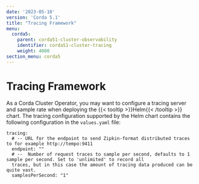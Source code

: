 ```yaml
---
date: '2023-05-10'
version: 'Corda 5.1'
title: "Tracing Framework"
menu:
  corda5:
    parent: corda51-cluster-observability
    identifier: corda51-cluster-tracing
    weight: 4000
section_menu: corda5
---
```


# Tracing Framework

As a Corda Cluster Operator, you may want to configure a tracing server and sample rate when deploying the {{< tooltip >}}Helm{{< /tooltip >}} chart.
The tracing configuration supported by the Helm chart contains the following configuration in the `values.yaml` file:

```
tracing:
  # -- URL for the endpoint to send Zipkin-format distributed traces to for example http://tempo:9411
  endpoint: ""
  # --  Number of request traces to sample per second, defaults to 1 sample per second. Set to 'unlimited' to record all
  traces, but in this case the amount of tracing data produced can be quite vast.
  samplesPerSecond: "1"
```
